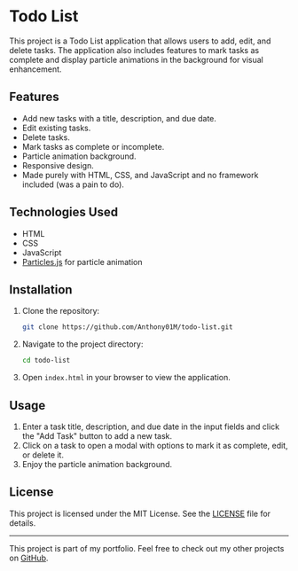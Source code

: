 # Todo List

This project is a Todo List application that allows users to add, edit, and delete tasks. The application also includes features to mark tasks as complete and display particle animations in the background for visual enhancement.

## Features

- Add new tasks with a title, description, and due date.
- Edit existing tasks.
- Delete tasks.
- Mark tasks as complete or incomplete.
- Particle animation background.
- Responsive design.
- Made purely with HTML, CSS, and JavaScript and no framework included (was a pain to do).

## Technologies Used

- HTML
- CSS
- JavaScript
- [Particles.js](https://vincentgarreau.com/particles.js/) for particle animation

## Installation

1. Clone the repository:
    ```sh
    git clone https://github.com/Anthony01M/todo-list.git
    ```
2. Navigate to the project directory:
    ```sh
    cd todo-list
    ```
3. Open `index.html` in your browser to view the application.

## Usage

1. Enter a task title, description, and due date in the input fields and click the "Add Task" button to add a new task.
2. Click on a task to open a modal with options to mark it as complete, edit, or delete it.
3. Enjoy the particle animation background.

## License

This project is licensed under the MIT License. See the [LICENSE](LICENSE) file for details.

---

This project is part of my portfolio. Feel free to check out my other projects on [GitHub](https://github.com/Anthony01M).